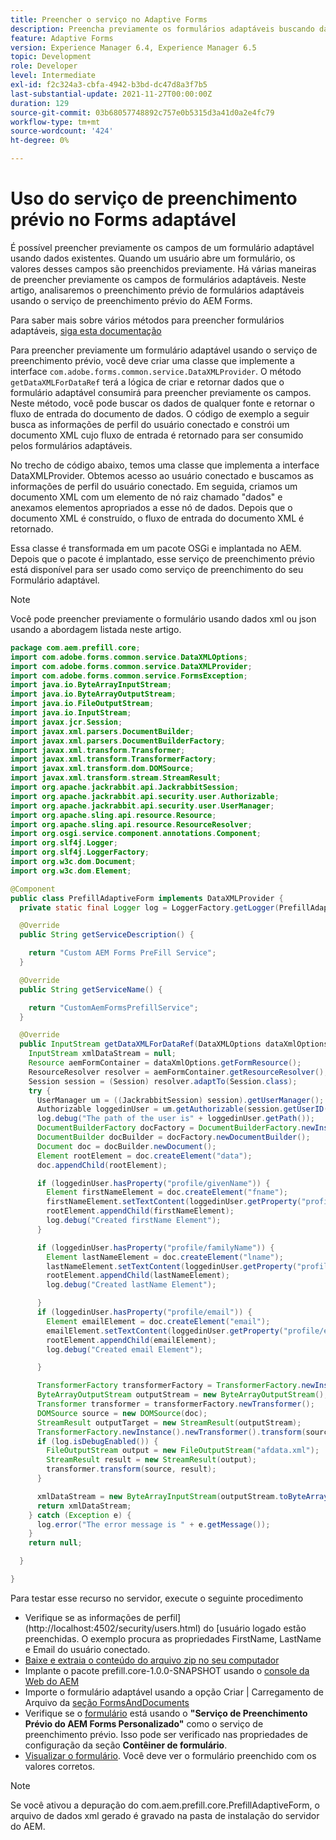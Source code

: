```yaml
---
title: Preencher o serviço no Adaptive Forms
description: Preencha previamente os formulários adaptáveis buscando dados das fontes de dados de back-end.
feature: Adaptive Forms
version: Experience Manager 6.4, Experience Manager 6.5
topic: Development
role: Developer
level: Intermediate
exl-id: f2c324a3-cbfa-4942-b3bd-dc47d8a3f7b5
last-substantial-update: 2021-11-27T00:00:00Z
duration: 129
source-git-commit: 03b68057748892c757e0b5315d3a41d0a2e4fc79
workflow-type: tm+mt
source-wordcount: '424'
ht-degree: 0%

---
```


# Uso do serviço de preenchimento prévio no Forms adaptável

É possível preencher previamente os campos de um formulário adaptável usando dados existentes. Quando um usuário abre um formulário, os valores desses campos são preenchidos previamente. Há várias maneiras de preencher previamente os campos de formulários adaptáveis. Neste artigo, analisaremos o preenchimento prévio de formulários adaptáveis usando o serviço de preenchimento prévio do AEM Forms.

Para saber mais sobre vários métodos para preencher formulários adaptáveis, [siga esta documentação](https://helpx.adobe.com/experience-manager/6-4/forms/using/prepopulate-adaptive-form-fields.html#AEMFormsprefillservice)

Para preencher previamente um formulário adaptável usando o serviço de preenchimento prévio, você deve criar uma classe que implemente a interface `com.adobe.forms.common.service.DataXMLProvider`. O método `getDataXMLForDataRef` terá a lógica de criar e retornar dados que o formulário adaptável consumirá para preencher previamente os campos. Neste método, você pode buscar os dados de qualquer fonte e retornar o fluxo de entrada do documento de dados. O código de exemplo a seguir busca as informações de perfil do usuário conectado e constrói um documento XML cujo fluxo de entrada é retornado para ser consumido pelos formulários adaptáveis.

No trecho de código abaixo, temos uma classe que implementa a interface DataXMLProvider. Obtemos acesso ao usuário conectado e buscamos as informações de perfil do usuário conectado. Em seguida, criamos um documento XML com um elemento de nó raiz chamado &quot;dados&quot; e anexamos elementos apropriados a esse nó de dados. Depois que o documento XML é construído, o fluxo de entrada do documento XML é retornado.

Essa classe é transformada em um pacote OSGi e implantada no AEM. Depois que o pacote é implantado, esse serviço de preenchimento prévio está disponível para ser usado como serviço de preenchimento do seu Formulário adaptável.

>[!NOTE]
>
>Você pode preencher previamente o formulário usando dados xml ou json usando a abordagem listada neste artigo.

```java
package com.aem.prefill.core;
import com.adobe.forms.common.service.DataXMLOptions;
import com.adobe.forms.common.service.DataXMLProvider;
import com.adobe.forms.common.service.FormsException;
import java.io.ByteArrayInputStream;
import java.io.ByteArrayOutputStream;
import java.io.FileOutputStream;
import java.io.InputStream;
import javax.jcr.Session;
import javax.xml.parsers.DocumentBuilder;
import javax.xml.parsers.DocumentBuilderFactory;
import javax.xml.transform.Transformer;
import javax.xml.transform.TransformerFactory;
import javax.xml.transform.dom.DOMSource;
import javax.xml.transform.stream.StreamResult;
import org.apache.jackrabbit.api.JackrabbitSession;
import org.apache.jackrabbit.api.security.user.Authorizable;
import org.apache.jackrabbit.api.security.user.UserManager;
import org.apache.sling.api.resource.Resource;
import org.apache.sling.api.resource.ResourceResolver;
import org.osgi.service.component.annotations.Component;
import org.slf4j.Logger;
import org.slf4j.LoggerFactory;
import org.w3c.dom.Document;
import org.w3c.dom.Element;

@Component
public class PrefillAdaptiveForm implements DataXMLProvider {
  private static final Logger log = LoggerFactory.getLogger(PrefillAdaptiveForm.class);

  @Override
  public String getServiceDescription() {

    return "Custom AEM Forms PreFill Service";
  }

  @Override
  public String getServiceName() {

    return "CustomAemFormsPrefillService";
  }

  @Override
  public InputStream getDataXMLForDataRef(DataXMLOptions dataXmlOptions) throws FormsException {
    InputStream xmlDataStream = null;
    Resource aemFormContainer = dataXmlOptions.getFormResource();
    ResourceResolver resolver = aemFormContainer.getResourceResolver();
    Session session = (Session) resolver.adaptTo(Session.class);
    try {
      UserManager um = ((JackrabbitSession) session).getUserManager();
      Authorizable loggedinUser = um.getAuthorizable(session.getUserID());
      log.debug("The path of the user is" + loggedinUser.getPath());
      DocumentBuilderFactory docFactory = DocumentBuilderFactory.newInstance();
      DocumentBuilder docBuilder = docFactory.newDocumentBuilder();
      Document doc = docBuilder.newDocument();
      Element rootElement = doc.createElement("data");
      doc.appendChild(rootElement);

      if (loggedinUser.hasProperty("profile/givenName")) {
        Element firstNameElement = doc.createElement("fname");
        firstNameElement.setTextContent(loggedinUser.getProperty("profile/givenName")[0].getString());
        rootElement.appendChild(firstNameElement);
        log.debug("Created firstName Element");
      }

      if (loggedinUser.hasProperty("profile/familyName")) {
        Element lastNameElement = doc.createElement("lname");
        lastNameElement.setTextContent(loggedinUser.getProperty("profile/familyName")[0].getString());
        rootElement.appendChild(lastNameElement);
        log.debug("Created lastName Element");

      }
      if (loggedinUser.hasProperty("profile/email")) {
        Element emailElement = doc.createElement("email");
        emailElement.setTextContent(loggedinUser.getProperty("profile/email")[0].getString());
        rootElement.appendChild(emailElement);
        log.debug("Created email Element");

      }

      TransformerFactory transformerFactory = TransformerFactory.newInstance();
      ByteArrayOutputStream outputStream = new ByteArrayOutputStream();
      Transformer transformer = transformerFactory.newTransformer();
      DOMSource source = new DOMSource(doc);
      StreamResult outputTarget = new StreamResult(outputStream);
      TransformerFactory.newInstance().newTransformer().transform(source, outputTarget);
      if (log.isDebugEnabled()) {
        FileOutputStream output = new FileOutputStream("afdata.xml");
        StreamResult result = new StreamResult(output);
        transformer.transform(source, result);
      }

      xmlDataStream = new ByteArrayInputStream(outputStream.toByteArray());
      return xmlDataStream;
    } catch (Exception e) {
      log.error("The error message is " + e.getMessage());
    }
    return null;

  }

}
```

Para testar esse recurso no servidor, execute o seguinte procedimento

* Verifique se as informações de perfil](http://localhost:4502/security/users.html) do [usuário logado estão preenchidas. O exemplo procura as propriedades FirstName, LastName e Email do usuário conectado.
* [Baixe e extraia o conteúdo do arquivo zip no seu computador](assets/prefillservice.zip)
* Implante o pacote prefill.core-1.0.0-SNAPSHOT usando o [console da Web do AEM](http://localhost:4502/system/console/bundles)
* Importe o formulário adaptável usando a opção Criar | Carregamento de Arquivo da [seção FormsAndDocuments](http://localhost:4502/aem/forms.html/content/dam/formsanddocuments)
* Verifique se o [formulário](http://localhost:4502/editor.html/content/forms/af/prefill.html) está usando o **&quot;Serviço de Preenchimento Prévio do AEM Forms Personalizado&quot;** como o serviço de preenchimento prévio. Isso pode ser verificado nas propriedades de configuração da seção **Contêiner de formulário**.
* [Visualizar o formulário](http://localhost:4502/content/dam/formsanddocuments/prefill/jcr:content?wcmmode=disabled). Você deve ver o formulário preenchido com os valores corretos.

>[!NOTE]
>
>Se você ativou a depuração do com.aem.prefill.core.PrefillAdaptiveForm, o arquivo de dados xml gerado é gravado na pasta de instalação do servidor do AEM.

